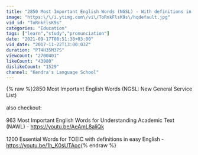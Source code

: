 ```yaml
---
title: "2850 Most Important English Words (NGSL) - With definitions in easy English"
image: "https:\/\/i.ytimg.com\/vi\/ToRnkFlsK9s\/hqdefault.jpg"
vid_id: "ToRnkFlsK9s"
categories: "Education"
tags: ["learn","study","pronunciation"]
date: "2021-09-17T08:51:38+03:00"
vid_date: "2017-11-22T13:00:03Z"
duration: "PT4H35M37S"
viewcount: "2700401"
likeCount: "43980"
dislikeCount: "1529"
channel: "Kendra's Language School"
---
```

{% raw %}2850 Most Important English Words (NGSL: New General Service List)<br /><br />also checkout:<br /><br />963 Most Important English Words for Understanding Academic Text (NAWL) - <a rel="nofollow" target="blank" href="https://youtu.be/AeAmL8aliQk">https://youtu.be/AeAmL8aliQk</a><br /><br />1200 Essential Words for TOEIC with definitions in easy English - <a rel="nofollow" target="blank" href="https://youtu.be/1h_K0sUTAoc">https://youtu.be/1h_K0sUTAoc</a>{% endraw %}

